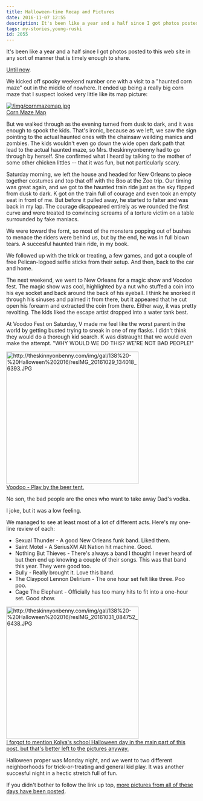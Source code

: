 ```yaml
---
title: Halloween-time Recap and Pictures
date: 2016-11-07 12:55
description: It's been like a year and a half since I got photos posted to this web site in any sort of manner that is timely enough to share.  Until now.  We kicked off spooky weekend number one with a visit to a "haunted corn maze" out in the middle of nowhere.  It ended up being a really big corn maze that I suspect looked very little like its map picture:
tags: my-stories,young-ruski
id: 2055
---
```

It's been like a year and a half since I got photos posted to this web site in any sort of manner that is timely enough to share.  

<a href="/gal/138">Until now</a>.

We kicked off spooky weekend number one with a visit to a "haunted corn maze" out in the middle of nowhere.  It ended up being a really big corn maze that I suspect looked very little like its map picture:

<a class="lightview centered" href="/img/cornmazemap.jpg" data-lightview-caption="Corn Maze Map" data-lightview-group="group1"><img src="/img/cornmazemap.jpg" alt="/img/cornmazemap.jpg"><br><span class="caption">Corn Maze Map</span></a>

But we walked through as the evening turned from dusk to dark, and it was enough to spook the kids.  That's ironic, because as we left, we saw the sign pointing to the actual haunted ones with the chainsaw weilding manics and zombies.  The kids wouldn't even go down the wide open dark path that lead to the actual haunted maze, so Mrs. theskinnyonbenny had to go through by herself.  She confirmed what I heard by talking to the mother of some other chicken littles -- that it was fun, but not particularly scary.

Saturday morning, we left the house and headed for New Orleans to piece together costumes and top that off with the Boo at the Zoo trip.  Our timing was great again, and we got to the haunted train ride just as the sky flipped from dusk to dark.  K got on the train full of courage and even took an empty seat in front of me.  But before it pulled away, he started to falter and was back in my lap.  The courage disappeared entirely as we rounded the first curve and were treated to convincing screams of a torture victim on a table surrounded by fake maniacs.

We were toward the fornt, so most of the monsters popping out of bushes to menace the riders were behind us, but by the end, he was in full blown tears.  A succesful haunted train ride, in my book.

We followed up with the trick or treating, a few games, and got a couple of free Pelican-logoed selfie sticks from their setup.  And then, back to the car and home.

The next weekend, we went to New Orleans for a magic show and Voodoo fest.  The magic show was cool, highlighted by a nut who stuffed a coin into his eye socket and back around the back of his eyeball.  I think he snorked it through his sinuses and palmed it from there, but it appeared that he cut open his forearm and extracted the coin from there.  Either way, it was pretty revolting.  The kids liked the escape artist dropped into a water tank best.

At Voodoo Fest on Saturday, V made me feel like the worst parent in the world by getting busted trying to sneak in one of my flasks.  I didn't think they would do a thorough kid search.  K was distraught that we would even make the attempt.  "WHY WOULD WE DO THIS?  WE'RE NOT BAD PEOPLE!"

<a class="lightview alignright" href="http://theskinnyonbenny.com/img/gal/138%20-%20Halloween%202016/resIMG_20161029_134018_6393.JPG" data-lightview-caption="Voodoo - Play by the beer tent." data-lightview-group="group1"><img src="http://theskinnyonbenny.com/img/gal/138%20-%20Halloween%202016/resIMG_20161029_134018_6393.JPG" alt="http://theskinnyonbenny.com/img/gal/138%20-%20Halloween%202016/resIMG_20161029_134018_6393.JPG" width="350px"><br><span class="caption alignleft">Voodoo - Play by the beer tent.</span></a>

No son, the bad people are the ones who want to take away Dad's vodka.

I joke, but it was a low feeling.

We managed to see at least most of a lot of different acts.  Here's my one-line review of each:

<ul><li>Sexual Thunder - A good New Orleans funk band.  Liked them.</li>
<li>Saint Motel - A SeriusXM Alt Nation hit machine.  Good.</li>
<li>Nothing But Thieves - There's always a band I thought I never heard of but then end up knowing a couple of their songs.  This was that band this year.  They were good too.</li>
<li>Bully - Really brought it.  Love this band.</li>
<li>The Claypool Lennon Delirium - The one hour set felt like three.  Poo poo.</li>
<li>Cage The Elephant - Officially has too many hits to fit into a one-hour set.  Good show.</li></ul>

<a class="lightview alignright" href="http://theskinnyonbenny.com/img/gal/138%20-%20Halloween%202016/resIMG_20161031_084752_6438.JPG" data-lightview-caption="I forgot to mention Kolya's school Halloween day in the main part of this post, but that's better left to the pictures anyway." data-lightview-group="group1" style="width:350px;"><img src="http://theskinnyonbenny.com/img/gal/138%20-%20Halloween%202016/resIMG_20161031_084752_6438.JPG" alt="http://theskinnyonbenny.com/img/gal/138%20-%20Halloween%202016/resIMG_20161031_084752_6438.JPG" width="350px"><br><span class="caption alignleft">I forgot to mention Kolya's school Halloween day in the main part of this post, but that's better left to the pictures anyway.</span></a>

Halloween proper was Monday night, and we went to two different neighborhoods for trick-or-treating and general kid play.  It was another succesful night in a hectic stretch full of fun.

If you didn't bother to follow the link up top, <a href="http://theskinnyonbenny.com/pg4.php?spgmGal=138%20-%20Halloween%202016">more pictures from all of these days have been posted</a>.